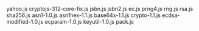 yahoo.js
cryptojs-312-core-fix.js
jsbn.js
jsbn2.js
ec.js
prng4.js
rng.js
rsa.js
sha256.js
asn1-1.0.js
asn1hex-1.1.js
base64x-1.1.js
crypto-1.1.js
ecdsa-modified-1.0.js
ecparam-1.0.js
keyutil-1.0.js
pack.js